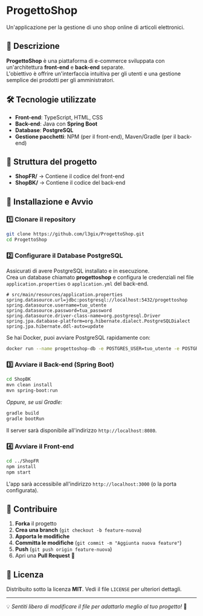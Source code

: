 # ProgettoShop

Un'applicazione per la gestione di uno shop online di articoli elettronici.

## 📌 Descrizione

**ProgettoShop** è una piattaforma di e-commerce sviluppata con un'architettura **front-end** e **back-end** separate.  
L'obiettivo è offrire un'interfaccia intuitiva per gli utenti e una gestione semplice dei prodotti per gli amministratori.

## 🛠️ Tecnologie utilizzate

- **Front-end**: TypeScript, HTML, CSS  
- **Back-end**: Java con **Spring Boot**  
- **Database**: **PostgreSQL**  
- **Gestione pacchetti**: NPM (per il front-end), Maven/Gradle (per il back-end)  

## 📁 Struttura del progetto

- **ShopFR/** → Contiene il codice del front-end  
- **ShopBK/** → Contiene il codice del back-end  

## 🚀 Installazione e Avvio

### 1️⃣ Clonare il repository

```sh
git clone https://github.com/l3gix/ProgettoShop.git
cd ProgettoShop
```

### 2️⃣ Configurare il Database PostgreSQL

Assicurati di avere PostgreSQL installato e in esecuzione.  
Crea un database chiamato **progettoshop** e configura le credenziali nel file `application.properties` o `application.yml` del back-end.

```properties
# src/main/resources/application.properties
spring.datasource.url=jdbc:postgresql://localhost:5432/progettoshop
spring.datasource.username=tuo_utente
spring.datasource.password=tua_password
spring.datasource.driver-class-name=org.postgresql.Driver
spring.jpa.database-platform=org.hibernate.dialect.PostgreSQLDialect
spring.jpa.hibernate.ddl-auto=update
```

Se hai Docker, puoi avviare PostgreSQL rapidamente con:

```sh
docker run --name progettoshop-db -e POSTGRES_USER=tuo_utente -e POSTGRES_PASSWORD=tua_password -e POSTGRES_DB=progettoshop -p 5432:5432 -d postgres
```

### 3️⃣ Avviare il Back-end (Spring Boot)

```sh
cd ShopBK
mvn clean install
mvn spring-boot:run
```

_Oppure, se usi Gradle:_

```sh
gradle build
gradle bootRun
```

Il server sarà disponibile all'indirizzo `http://localhost:8080`.

### 4️⃣ Avviare il Front-end

```sh
cd ../ShopFR
npm install
npm start
```

L'app sarà accessibile all'indirizzo `http://localhost:3000` (o la porta configurata).

## 📌 Contribuire

1. **Forka** il progetto  
2. **Crea una branch** (`git checkout -b feature-nuova`)  
3. **Apporta le modifiche**  
4. **Committa le modifiche** (`git commit -m "Aggiunta nuova feature"`)  
5. **Push** (`git push origin feature-nuova`)  
6. Apri una **Pull Request** 🚀  

## 📜 Licenza

Distribuito sotto la licenza **MIT**. Vedi il file `LICENSE` per ulteriori dettagli.

---

💡 _Sentiti libero di modificare il file per adattarlo meglio al tuo progetto!_ 🚀  
